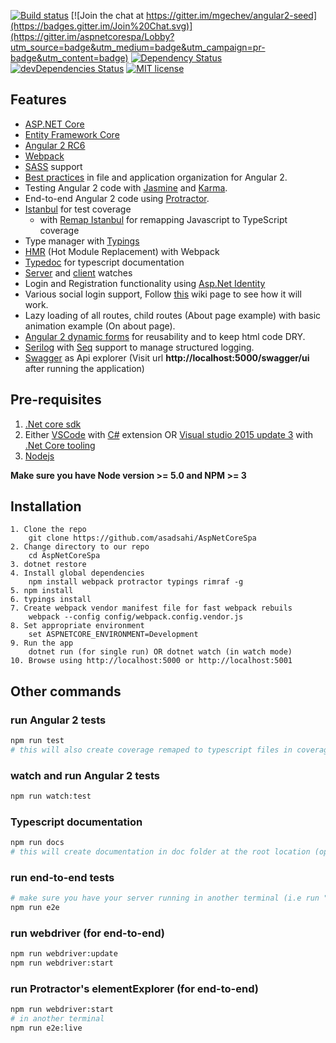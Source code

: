 [![Build status](https://ci.appveyor.com/api/projects/status/ilf9yiplb03f1a02?svg=true)](https://ci.appveyor.com/project/asadsahi/aspnetcorespa)
[![Join the chat at https://gitter.im/mgechev/angular2-seed](https://badges.gitter.im/Join%20Chat.svg)](https://gitter.im/aspnetcorespa/Lobby?utm_source=badge&utm_medium=badge&utm_campaign=pr-badge&utm_content=badge)
[![Dependency Status](https://david-dm.org/asadsahi/AspNetCoreSpa.svg)](https://david-dm.org/asadsahi/AspNetCoreSpa)
[![devDependencies Status](https://david-dm.org/asadsahi/AspNetCoreSpa/dev-status.svg)](https://david-dm.org/asadsahi/AspNetCoreSpa?type=dev)
[![MIT license](http://img.shields.io/badge/license-MIT-brightgreen.svg)](http://opensource.org/licenses/MIT)

## Features

* [ASP.NET Core](http://www.dot.net/)
* [Entity Framework Core](https://docs.efproject.net/en/latest/)
* [Angular 2 RC6](https://angular.io/)
* [Webpack](https://webpack.github.io/)
* [SASS](http://sass-lang.com/) support
* [Best practices](https://angular.io/docs/ts/latest/guide/style-guide.html) in file and application organization for Angular 2.
* Testing Angular 2 code with [Jasmine](http://jasmine.github.io/) and [Karma](https://karma-runner.github.io/0.13/index.html).
* End-to-end Angular 2 code using [Protractor](http://www.protractortest.org).
* [Istanbul](https://github.com/gotwarlost/istanbul) for test coverage
  * with [Remap Istanbul](https://github.com/SitePen/remap-istanbul) for remapping Javascript to TypeScript coverage
* Type manager with [Typings](https://github.com/typings/typings)
* [HMR](https://webpack.github.io/docs/hot-module-replacement.html) (Hot Module Replacement) with Webpack
* [Typedoc](http://typedoc.io/) for typescript documentation
* [Server](https://github.com/aspnet/dotnet-watch) and [client](https://webpack.github.io/docs/hot-module-replacement.html) watches
* Login and Registration functionality using [Asp.Net Identity](https://docs.asp.net/en/latest/security/authentication/identity.html)
* Various social login support, Follow [this](https://github.com/asadsahi/AspNetCoreSpa/wiki/Social-Login-Setup) wiki page to see how it will work.
* Lazy loading of all routes, child routes (About page example) with basic animation example (On about page).
* [Angular 2 dynamic forms](https://angular.io/docs/ts/latest/cookbook/dynamic-form.html) for reusability and to keep html code DRY.
* [Serilog](https://serilog.net/) with [Seq](https://getseq.net/) support to manage structured logging.
* [Swagger](http://swagger.io/) as Api explorer (Visit url **http://localhost:5000/swagger/ui** after running the application)
 
## Pre-requisites

1. [.Net core sdk](https://www.microsoft.com/net/core#windows)
2. Either [VSCode](https://code.visualstudio.com/) with [C#](https://marketplace.visualstudio.com/items?itemName=ms-vscode.csharp) extension OR [Visual studio 2015 update 3](https://www.visualstudio.com/) with [.Net Core tooling](https://www.microsoft.com/net/core#windows)
3. [Nodejs](https://nodejs.org/en/)

**Make sure you have Node version >= 5.0 and NPM >= 3**

## Installation
```
1. Clone the repo
    git clone https://github.com/asadsahi/AspNetCoreSpa
2. Change directory to our repo
    cd AspNetCoreSpa
3. dotnet restore
4. Install global dependencies
    npm install webpack protractor typings rimraf -g
5. npm install
6. typings install
7. Create webpack vendor manifest file for fast webpack rebuils
    webpack --config config/webpack.config.vendor.js
8. Set appropriate environment 
    set ASPNETCORE_ENVIRONMENT=Development
9. Run the app 
    dotnet run (for single run) OR dotnet watch (in watch mode)
10. Browse using http://localhost:5000 or http://localhost:5001 

```

## Other commands

### run Angular 2 tests
```bash
npm run test
# this will also create coverage remaped to typescript files in coverage folder after test run completes
```
### watch and run Angular 2 tests
```bash
npm run watch:test
```
### Typescript documentation
```bash
npm run docs
# this will create documentation in doc folder at the root location (open index.html file) 
```
### run end-to-end tests
```bash
# make sure you have your server running in another terminal (i.e run "dotnet run" command)
npm run e2e
```

### run webdriver (for end-to-end)
```bash
npm run webdriver:update
npm run webdriver:start
```

### run Protractor's elementExplorer (for end-to-end)
```bash
npm run webdriver:start
# in another terminal
npm run e2e:live
```

